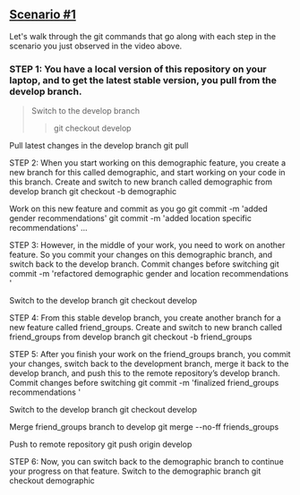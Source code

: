 
## [Scenario #1](https://classroom.udacity.com/courses/ud090/lessons/ac47b924-72d3-4bf9-971c-bfccfa368b02/concepts/cb30be73-359e-4777-a6ac-bdd10429ba76)

Let's walk through the git commands that go along with each step in the scenario you just observed in the video above.


### STEP 1: You have a local version of this repository on your laptop, and to get the latest stable version, you pull from the develop branch.

> Switch to the develop branch
 >> git checkout develop

Pull latest changes in the develop branch
git pull

STEP 2: When you start working on this demographic feature, you create a new branch for this called demographic, and start working on your code in this branch.
Create and switch to new branch called demographic from develop branch
git checkout -b demographic

Work on this new feature and commit as you go
git commit -m 'added gender recommendations'
git commit -m 'added location specific recommendations'
...

STEP 3: However, in the middle of your work, you need to work on another feature. So you commit your changes on this demographic branch, and switch back to the develop branch.
Commit changes before switching
git commit -m 'refactored demographic gender and location recommendations '

Switch to the develop branch
git checkout develop

STEP 4: From this stable develop branch, you create another branch for a new feature called friend_groups.
Create and switch to new branch called friend_groups from develop branch
git checkout -b friend_groups

STEP 5: After you finish your work on the friend_groups branch, you commit your changes, switch back to the development branch, merge it back to the develop branch, and push this to the remote repository’s develop branch.
Commit changes before switching
git commit -m 'finalized friend_groups recommendations '

Switch to the develop branch
git checkout develop

Merge friend_groups branch to develop
git merge --no-ff friends_groups

Push to remote repository
git push origin develop

STEP 6: Now, you can switch back to the demographic branch to continue your progress on that feature.
Switch to the demographic branch
git checkout demographic
